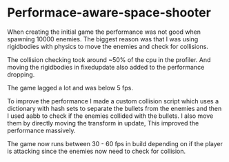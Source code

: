 # Performace-aware-space-shooter

When creating the initial game the performance was not good when spawning 10000 enemies. The biggest reason was that I was using rigidbodies with physics to move the enemies and check for collisions.

The collision checking took around ~50% of the cpu in the profiler. And moving the rigidbodies in fixedupdate also added to the performance dropping.

The game lagged a lot and was below 5 fps.


To improve the performance I made a custom collision script which uses a dictionary with hash sets to separate the bullets from the enemies and then I used aabb to check if the enemies collided with the bullets. I also move them by directly moving the transform in update, This improved the performance massively.

The game now runs between 30 - 60 fps in build depending on if the player is attacking since the enemies now need to check for collision.
